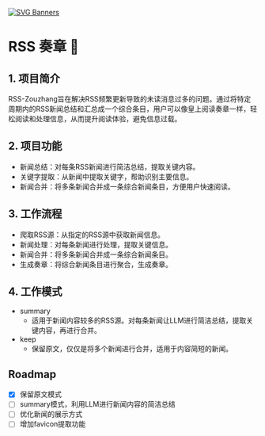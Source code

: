 [![SVG Banners](https://svg-banners.vercel.app/api?type=rainbow&text1=RSS%20奏章%20📰&width=800&height=210)](https://github.com/Akshay090/svg-banners)


# RSS 奏章 📰

## 1. 项目简介
RSS-Zouzhang旨在解决RSS频繁更新导致的未读消息过多的问题。通过将特定周期内的RSS新闻总结和汇总成一个综合条目，用户可以像皇上阅读奏章一样，轻松阅读和处理信息，从而提升阅读体验，避免信息过载。

## 2. 项目功能
* 新闻总结：对每条RSS新闻进行简洁总结，提取关键内容。
* 关键字提取：从新闻中提取关键字，帮助识别主要信息。
* 新闻合并：将多条新闻合并成一条综合新闻条目，方便用户快速阅读。

## 3. 工作流程
* 爬取RSS源：从指定的RSS源中获取新闻信息。
* 新闻处理：对每条新闻进行处理，提取关键信息。
* 新闻合并：将多条新闻合并成一条综合新闻条目。
* 生成奏章：将综合新闻条目进行聚合，生成奏章。

## 4. 工作模式
* summary
  * 适用于新闻内容较多的RSS源。对每条新闻让LLM进行简洁总结，提取关键内容，再进行合并。
* keep
  * 保留原文，仅仅是将多个新闻进行合并，适用于内容简短的新闻。


## Roadmap
- [x] 保留原文模式
- [ ] summary模式，利用LLM进行新闻内容的简洁总结
- [ ] 优化新闻的展示方式
- [ ] 增加favicon提取功能
